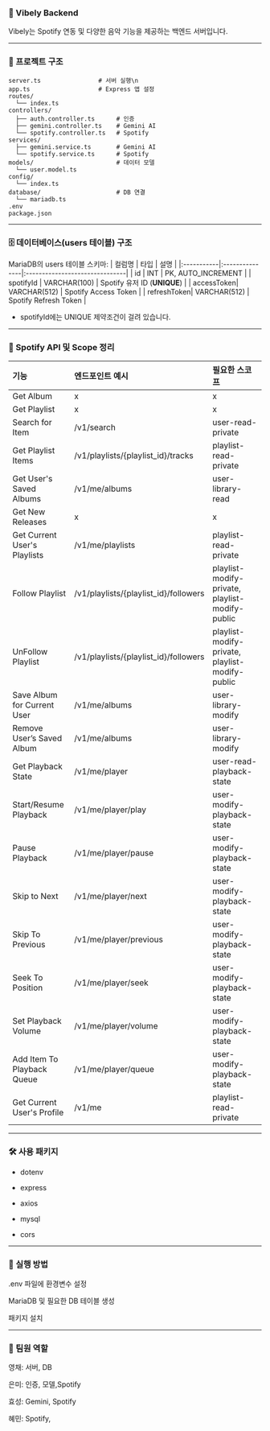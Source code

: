 ### 🎵 Vibely Backend
Vibely는 Spotify 연동 및 다양한 음악 기능을 제공하는 백엔드 서버입니다.

----

### 📁 프로젝트 구조
```
server.ts                # 서버 실행\n
app.ts                   # Express 앱 설정
routes/
  └── index.ts 
controllers/
  ├── auth.controller.ts      # 인증
  ├── gemini.controller.ts    # Gemini AI
  └── spotify.controller.ts   # Spotify
services/
  ├── gemini.service.ts       # Gemini AI 
  └── spotify.service.ts      # Spotify
models/                       # 데이터 모델
  └── user.model.ts
config/
  └── index.ts
database/                     # DB 연결
  └── mariadb.ts  
.env           
package.json
```
----

### 🗄️ 데이터베이스(users 테이블) 구조
MariaDB의 users 테이블 스키마:
| 컬럼명      | 타입           | 설명                           |
|:-----------|:---------------|:-------------------------------|
| id         | INT            | PK, AUTO_INCREMENT             |
| spotifyId  | VARCHAR(100)   | Spotify 유저 ID (**UNIQUE**)   |
| accessToken| VARCHAR(512)   | Spotify Access Token           |
| refreshToken| VARCHAR(512)  | Spotify Refresh Token          |

- spotifyId에는 UNIQUE 제약조건이 걸려 있습니다.
----

### 🔑 Spotify API 및 Scope 정리
| 기능                           | 엔드포인트 예시                          | 필요한 스코프                                     |
|:-------------------------------|:------------------------------------------|:--------------------------------------------------|
| Get Album                      | x                                        | x                                                |
| Get Playlist                   | x                                        | x                                                |
| Search for Item                | /v1/search                               | user-read-private                                |
| Get Playlist Items             | /v1/playlists/{playlist_id}/tracks       | playlist-read-private                            |
| Get User's Saved Albums        | /v1/me/albums                            | user-library-read                                |
| Get New Releases               | x                                        | x                                                |
| Get Current User's Playlists   | /v1/me/playlists                         | playlist-read-private                            |
| Follow Playlist                | /v1/playlists/{playlist_id}/followers    | playlist-modify-private, playlist-modify-public  |
| UnFollow Playlist              | /v1/playlists/{playlist_id}/followers    | playlist-modify-private, playlist-modify-public  |
| Save Album for Current User    | /v1/me/albums                            | user-library-modify                              |
| Remove User’s Saved Album      | /v1/me/albums                            | user-library-modify                              |
| Get Playback State             | /v1/me/player                            | user-read-playback-state                         |
| Start/Resume Playback          | /v1/me/player/play                       | user-modify-playback-state                       |
| Pause Playback                 | /v1/me/player/pause                      | user-modify-playback-state                       |
| Skip to Next                   | /v1/me/player/next                       | user-modify-playback-state                       |
| Skip To Previous               | /v1/me/player/previous                   | user-modify-playback-state                       |
| Seek To Position               | /v1/me/player/seek                       | user-modify-playback-state                       |
| Set Playback Volume            | /v1/me/player/volume                     | user-modify-playback-state                       |
| Add Item To Playback Queue     | /v1/me/player/queue                      | user-modify-playback-state                       |
| Get Current User's Profile     | /v1/me                                   | playlist-read-private                            |

----

### 🛠️ 사용 패키지
- dotenv

- express

- axios

- mysql

- cors


----
### 🚀 실행 방법
.env 파일에 환경변수 설정

MariaDB 및 필요한 DB 테이블 생성

패키지 설치

----

### 👥 팀원 역할
영채: 서버, DB

은미: 인증, 모델,Spotify

효성: Gemini, Spotify

혜민: Spotify,
